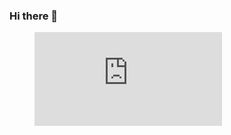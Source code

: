 ### Hi there 👋
<figure><embed src="https://wakatime.com/share/@e79de341-f0ea-4b85-9d2d-4c1c7e2f6355/47b36aa8-ea42-4c4d-ab02-33030d4824ac.svg"></embed></figure>
